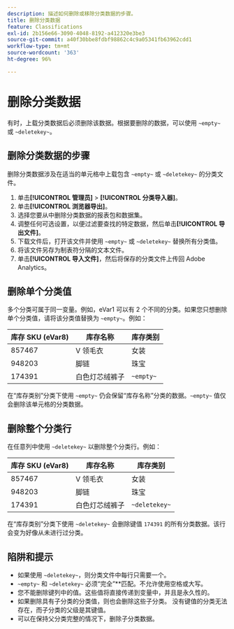 ```yaml
---
description: 描述如何删除或移除分类数据的步骤。
title: 删除分类数据
feature: Classifications
exl-id: 2b156e66-3090-4048-8192-a412320e3be3
source-git-commit: a40f30bbe8fdbf98862c4c9a05341fb63962cdd1
workflow-type: tm+mt
source-wordcount: '363'
ht-degree: 96%

---
```


# 删除分类数据

有时，上载分类数据后必须删除该数据。根据要删除的数据，可以使用 `~empty~` 或 `~deletekey~`。

## 删除分类数据的步骤

删除分类数据涉及在适当的单元格中上载包含 `~empty~` 或 `~deletekey~` 的分类文件。

1. 单击&#x200B;**[!UICONTROL 管理员]** > **[!UICONTROL 分类导入器]**。
1. 单击&#x200B;**[!UICONTROL 浏览器导出]**。
1. 选择您要从中删除分类数据的报表包和数据集。
1. 调整任何可选设置，以便过滤要查找的特定数据，然后单击&#x200B;**[!UICONTROL 导出文件]**。
1. 下载文件后，打开该文件并使用 `~empty~` 或 `~deletekey~` 替换所有分类值。
1. 将该文件另存为制表符分隔的文本文件。
1. 单击&#x200B;**[!UICONTROL 导入文件]**，然后将保存的分类文件上传回 Adobe Analytics。

## 删除单个分类值

多个分类可属于同一变量。例如，eVar1 可以有 2 个不同的分类。如果您只想删除单个分类值，请将该分类值替换为 `~empty~`。例如：

| 库存 SKU (eVar8) | 库存名称 | 库存类别 |
| --- | --- | --- |
| 857467 | V 领毛衣 | 女装 |
| 948203 | 脚链 | 珠宝 |
| 174391 | 白色灯芯绒裤子 | `~empty~` |

在“库存类别”分类下使用 `~empty~` 仍会保留“库存名称”分类的数据。`~empty~` 值仅会删除该单元格的分类数据。

## 删除整个分类行

在任意列中使用 `~deletekey~` 以删除整个分类行。例如：

| 库存 SKU (eVar8) | 库存名称 | 库存类别 |
| --- | --- | --- |
| 857467 | V 领毛衣 | 女装 |
| 948203 | 脚链 | 珠宝 |
| 174391 | 白色灯芯绒裤子 | `~deletekey~` |

在“库存类别”分类下使用 `~deletekey~` 会删除键值 `174391` 的所有分类数据。该行会变为好像从未进行过分类。

## 陷阱和提示

* 如果使用 `~deletekey~`，则分类文件中每行只需要一个。
* `~empty~` 和 `~deletekey~` 必须“完全”**&#x200B;匹配。不允许使用空格或大写。
* 您不能删除键列中的值。这些值将直接传递到变量中，并且是永久性的。
* 如果删除具有子分类的分类值，则也会删除这些子分类。 没有键值的分类无法存在，而子分类的父级是其键值。
* 可以在保持父分类完整的情况下，删除子分类数据。
